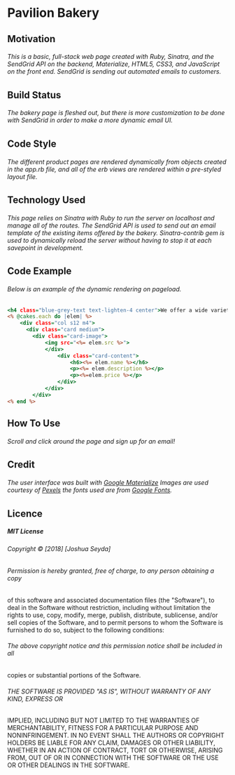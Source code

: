 # Pavilion Bakery
## Motivation
###### This is a basic, full-stack web page created with Ruby, Sinatra, and the SendGrid API on the backend, Materialize, HTML5, CSS3, and JavaScript on the front end. SendGrid is sending out automated emails to customers.
## Build Status
###### The bakery page is fleshed out, but there is more customization to be done with SendGrid in order to make a more dynamic email UI. 
## Code Style
###### The different product pages are rendered dynamically from objects created in the app.rb file, and all of the erb views are rendered within a pre-styled layout file.
## Technology Used
###### This page relies on Sinatra with Ruby to run the server on localhost and manage all of the routes. The SendGrid API is used to send out an email template of the existing items offered by the bakery. Sinatra-contrib gem is used to dynamically reload the server without having to stop it at each savepoint in development. 
## Code Example
###### Below is an example of the dynamic rendering on pageload.
```html.erb
<h4 class="blue-grey-text text-lighten-4 center">We offer a wide variety of cake and pie options to suit your sweet tooth!</h4>
<% @cakes.each do |elem| %>
    <div class="col s12 m4">
      <div class="card medium">
        <div class="card-image">
            <img src="<%= elem.src %>">
            </div>
                <div class="card-content">
                    <h6><%= elem.name %></h6>
                    <p><%= elem.description %></p>
                    <p><%=elem.price %></p>
                </div>
            </div>
        </div>
<% end %>
```
## How To Use
###### Scroll and click around the page and sign up for an email!
## Credit
###### The user interface was built with [Google Materialize](http://materializecss.com/) Images are used courtesy of [Pexels](https://www.pexels.com/) the fonts used are from [Google Fonts](https://fonts.google.com/). 
## Licence
##### MIT License

###### Copyright &copy; [2018] [Joshua Seyda]

###### Permission is hereby granted, free of charge, to any person obtaining a copy
of this software and associated documentation files (the "Software"), to deal
in the Software without restriction, including without limitation the rights
to use, copy, modify, merge, publish, distribute, sublicense, and/or sell
copies of the Software, and to permit persons to whom the Software is
furnished to do so, subject to the following conditions:

###### The above copyright notice and this permission notice shall be included in all
copies or substantial portions of the Software.

###### THE SOFTWARE IS PROVIDED "AS IS", WITHOUT WARRANTY OF ANY KIND, EXPRESS OR
IMPLIED, INCLUDING BUT NOT LIMITED TO THE WARRANTIES OF MERCHANTABILITY,
FITNESS FOR A PARTICULAR PURPOSE AND NONINFRINGEMENT. IN NO EVENT SHALL THE
AUTHORS OR COPYRIGHT HOLDERS BE LIABLE FOR ANY CLAIM, DAMAGES OR OTHER
LIABILITY, WHETHER IN AN ACTION OF CONTRACT, TORT OR OTHERWISE, ARISING FROM,
OUT OF OR IN CONNECTION WITH THE SOFTWARE OR THE USE OR OTHER DEALINGS IN THE
SOFTWARE.


